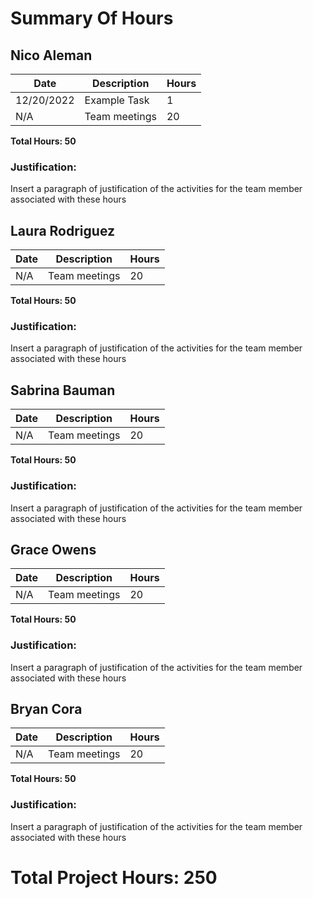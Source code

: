 
# Summary Of Hours

## Nico Aleman
| Date       | Description                                                 | Hours |
| ---------- | ----------------------------------------------------------- | ----- |
| 12/20/2022 | Example Task                                                | 1     |
| N/A        | Team meetings                                               | 20    |

**Total Hours: 50**

### Justification:
Insert a paragraph of justification of the activities for the team member associated with these hours

## Laura Rodriguez
| Date       | Description                                                                  | Hours |
| ---------- | ---------------------------------------------------------------------------- | ----- |
| N/A        | Team meetings                                                                | 20    |

**Total Hours: 50**

### Justification:
Insert a paragraph of justification of the activities for the team member associated with these hours

## Sabrina Bauman
| Date       | Description                                                                  | Hours |
| ---------- | ---------------------------------------------------------------------------- | ----- |
| N/A        | Team meetings                                                                | 20    |

**Total Hours: 50**

### Justification:
Insert a paragraph of justification of the activities for the team member associated with these hours

## Grace Owens
| Date       | Description                                                                  | Hours |
| ---------- | ---------------------------------------------------------------------------- | ----- |
| N/A        | Team meetings                                                                | 20    |

**Total Hours: 50**

### Justification:
Insert a paragraph of justification of the activities for the team member associated with these hours

## Bryan Cora
| Date       | Description                                                                  | Hours |
| ---------- | ---------------------------------------------------------------------------- | ----- |
| N/A        | Team meetings                                                                | 20    |

**Total Hours: 50**

### Justification:
Insert a paragraph of justification of the activities for the team member associated with these hours


# Total Project Hours: 250